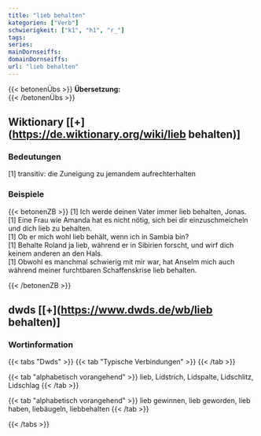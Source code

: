 ```yaml
---
title: "lieb behalten"
kategorien: ["Verb"]
schwierigkeit: ["k1", "h1", "r_"]
tags:
series:
mainDornseiffs:
domainDornseiffs:
url: "lieb behalten"
---
```


{{< betonenÜbs >}}
**Übersetzung:**  
{{< /betonenÜbs >}}

## Wiktionary [[+](https://de.wiktionary.org/wiki/lieb behalten)]

### Bedeutungen
[1] transitiv: die Zuneigung zu jemandem aufrechterhalten  

### Beispiele
{{< betonenZB >}}
[1] Ich werde deinen Vater immer lieb behalten, Jonas.  
[1] Eine Frau wie Amanda hat es nicht nötig, sich bei dir einzuschmeicheln und dich lieb zu behalten.  
[1] Ob er mich wohl lieb behält, wenn ich in Sambia bin?  
[1] Behalte Roland ja lieb, während er in Sibirien forscht, und wirf dich keinem anderen an den Hals.  
[1] Obwohl es manchmal schwierig mit mir war, hat Anselm mich auch während meiner furchtbaren Schaffenskrise lieb behalten.  

{{< /betonenZB >}}


## dwds [[+](https://www.dwds.de/wb/lieb behalten)]

### Wortinformation
{{< tabs "Dwds" >}}
{{< tab "Typische Verbindungen" >}}
{{< /tab >}}

{{< tab "alphabetisch vorangehend" >}}
lieb, Lidstrich, Lidspalte, Lidschlitz, Lidschlag
{{< /tab >}}

{{< tab "alphabetisch vorangehend" >}}
lieb gewinnen, lieb geworden, lieb haben, liebäugeln, liebbehalten
{{< /tab >}}

{{< /tabs >}}

